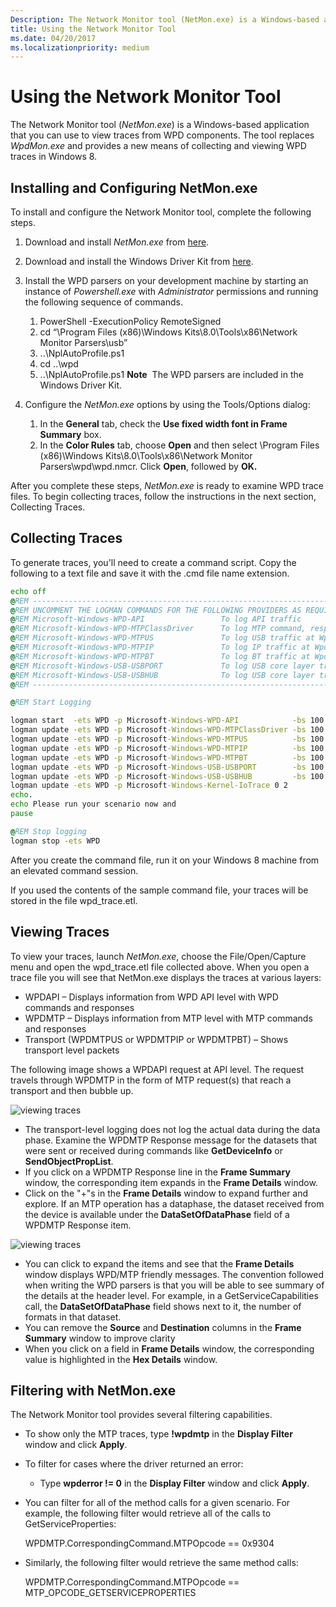 ```yaml
---
Description: The Network Monitor tool (NetMon.exe) is a Windows-based application that you can use to view traces from WPD components.
title: Using the Network Monitor Tool
ms.date: 04/20/2017
ms.localizationpriority: medium
---
```


# Using the Network Monitor Tool


The Network Monitor tool (*NetMon.exe*) is a Windows-based application that you can use to view traces from WPD components. The tool replaces *WpdMon.exe* and provides a new means of collecting and viewing WPD traces in Windows 8.

## <span id="installing_and_configuring_netmon.exe"></span><span id="INSTALLING_AND_CONFIGURING_NETMON.EXE"></span>Installing and Configuring NetMon.exe


To install and configure the Network Monitor tool, complete the following steps.

1.  Download and install *NetMon.exe* from [here](https://go.microsoft.com/fwlink/p/?linkid=248501).
2.  Download and install the Windows Driver Kit from [here](https://go.microsoft.com/fwlink/p/?linkid=178709).
3.  Install the WPD parsers on your development machine by starting an instance of *Powershell.exe* with *Administrator* permissions and running the following sequence of commands.
    1.  PowerShell -ExecutionPolicy RemoteSigned
    2.  cd “\\Program Files (x86)\\Windows Kits\\8.0\\Tools\\x86\\Network Monitor Parsers\\usb”
    3.  ..\\NplAutoProfile.ps1
    4.  cd ..\\wpd
    5.  ..\\NplAutoProfile.ps1
        **Note**  The WPD parsers are included in the Windows Driver Kit.

         

4.  Configure the *NetMon.exe* options by using the Tools/Options dialog:
    1.  In the **General** tab, check the **Use fixed width font in Frame Summary** box.
    2.  In the **Color Rules** tab, choose **Open** and then select \\Program Files (x86)\\Windows Kits\\8.0\\Tools\\x86\\Network Monitor Parsers\\wpd\\wpd.nmcr. Click **Open**, followed by **OK.**

After you complete these steps, *NetMon.exe* is ready to examine WPD trace files. To begin collecting traces, follow the instructions in the next section, Collecting Traces.

## <span id="Collecting_Traces"></span><span id="collecting_traces"></span><span id="COLLECTING_TRACES"></span>Collecting Traces


To generate traces, you'll need to create a command script. Copy the following to a text file and save it with the .cmd file name extension.

```cmd
echo off
@REM ---------------------------------------------------------------------------------------
@REM UNCOMMENT THE LOGMAN COMMANDS FOR THE FOLLOWING PROVIDERS AS REQUIRED
@REM Microsoft-Windows-WPD-API                 To log API traffic
@REM Microsoft-Windows-WPD-MTPClassDriver      To log MTP command, response and datasets
@REM Microsoft-Windows-WPD-MTPUS               To log USB traffic at WpdMtpUS layer
@REM Microsoft-Windows-WPD-MTPIP               To log IP traffic at WpdMtpIP layer
@REM Microsoft-Windows-WPD-MTPBT               To log BT traffic at WpdMtpBt layer
@REM Microsoft-Windows-USB-USBPORT             To log USB core layer traffic
@REM Microsoft-Windows-USB-USBHUB              To log USB core layer traffic
@REM ---------------------------------------------------------------------------------------

@REM Start Logging

logman start  -ets WPD -p Microsoft-Windows-WPD-API            -bs 100 -nb 128 640 -o wpd_trace.etl
logman update -ets WPD -p Microsoft-Windows-WPD-MTPClassDriver -bs 100 -nb 128 640
logman update -ets WPD -p Microsoft-Windows-WPD-MTPUS          -bs 100 -nb 128 640
logman update -ets WPD -p Microsoft-Windows-WPD-MTPIP          -bs 100 -nb 128 640
logman update -ets WPD -p Microsoft-Windows-WPD-MTPBT          -bs 100 -nb 128 640
logman update -ets WPD -p Microsoft-Windows-USB-USBPORT        -bs 100 -nb 128 640
logman update -ets WPD -p Microsoft-Windows-USB-USBHUB         -bs 100 -nb 128 640
logman update -ets WPD -p Microsoft-Windows-Kernel-IoTrace 0 2
echo. 
echo Please run your scenario now and
pause

@REM Stop logging
logman stop -ets WPD
```

After you create the command file, run it on your Windows 8 machine from an elevated command session.

If you used the contents of the sample command file, your traces will be stored in the file wpd\_trace.etl.

## <span id="Viewing_Traces"></span><span id="viewing_traces"></span><span id="VIEWING_TRACES"></span>Viewing Traces


To view your traces, launch *NetMon.exe*, choose the File/Open/Capture menu and open the wpd\_trace.etl file collected above. When you open a trace file you will see that NetMon.exe displays the traces at various layers:

-   WPDAPI – Displays information from WPD API level with WPD commands and responses
-   WPDMTP – Displays information from MTP level with MTP commands and responses
-   Transport (WPDMTPUS or WPDMTPIP or WPDMTPBT) – Shows transport level packets

The following image shows a WPDAPI request at API level. The request travels through WPDMTP in the form of MTP request(s) that reach a transport and then bubble up.

![viewing traces](images/framesummary1.png)

-   The transport-level logging does not log the actual data during the data phase. Examine the WPDMTP Response message for the datasets that were sent or received during commands like **GetDeviceInfo** or **SendObjectPropList**.
-   If you click on a WPDMTP Response line in the **Frame Summary** window, the corresponding item expands in the **Frame Details** window.
-   Click on the "+"s in the **Frame Details** window to expand further and explore. If an MTP operation has a dataphase, the dataset received from the device is available under the **DataSetOfDataPhase** field of a WPDMTP Response item.

![viewing traces](images/framedetails1.png)

-   You can click to expand the items and see that the **Frame Details** window displays WPD/MTP friendly messages. The convention followed when writing the WPD parsers is that you will be able to see summary of the details at the header level. For example, in a GetServiceCapabilities call, the **DataSetOfDataPhase** field shows next to it, the number of formats in that dataset.
-   You can remove the **Source** and **Destination** columns in the **Frame Summary** window to improve clarity
-   When you click on a field in **Frame Details** window, the corresponding value is highlighted in the **Hex Details** window.

## <span id="filtering_with_netmon.exe"></span><span id="FILTERING_WITH_NETMON.EXE"></span>Filtering with NetMon.exe


The Network Monitor tool provides several filtering capabilities.

-   To show only the MTP traces, type **!wpdmtp** in the **Display Filter** window and click **Apply**.
-   To filter for cases where the driver returned an error:
    -   Type **wpderror != 0** in the **Display Filter** window and click **Apply**.
-   You can filter for all of the method calls for a given scenario. For example, the following filter would retrieve all of the calls to GetServiceProperties:

    WPDMTP.CorrespondingCommand.MTPOpcode == 0x9304

-   Similarly, the following filter would retrieve the same method calls:

    WPDMTP.CorrespondingCommand.MTPOpcode == MTP\_OPCODE\_GETSERVICEPROPERTIES

 

 




